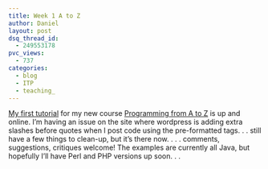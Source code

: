 ```yaml
---
title: Week 1 A to Z
author: Daniel
layout: post
dsq_thread_id:
  - 249553178
pvc_views:
  - 737
categories:
  - blog
  - ITP
  - teaching_
---
```

<p><a href="http://shiffman.net/teaching/programming-from-a-to-z/week-1-a-to-z/">My first tutorial</a> for my new course <a href="http://shiffman.net/teaching/programming-from-a-to-z/">Programming from A to Z</a> is up and online.  I&#8217;m having an issue on the site where wordpress is adding extra slashes before quotes when I post code using the pre-formatted tags. . . still have a few things to clean-up, but it&#8217;s there now. . . .  comments, suggestions, critiques welcome!   The examples are currently all Java, but hopefully I&#8217;ll have Perl and PHP versions up soon. . .</p>
